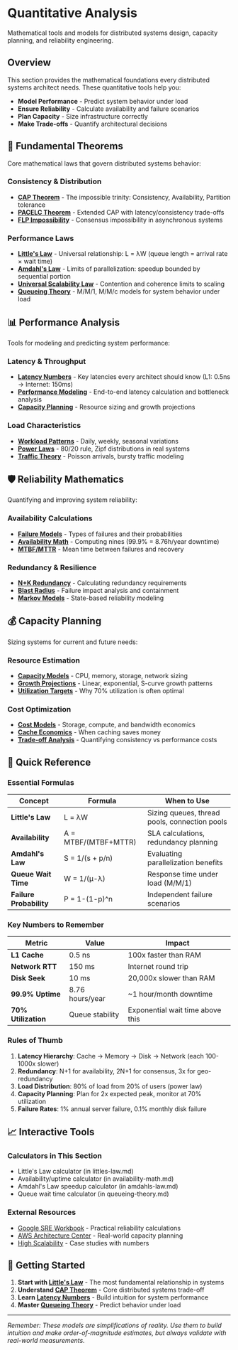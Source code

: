 # Quantitative Analysis

Mathematical tools and models for distributed systems design, capacity planning, and reliability engineering.

## Overview

This section provides the mathematical foundations every distributed systems architect needs. These quantitative tools help you:

- **Model Performance** - Predict system behavior under load
- **Ensure Reliability** - Calculate availability and failure scenarios  
- **Plan Capacity** - Size infrastructure correctly
- **Make Trade-offs** - Quantify architectural decisions

## 🔬 Fundamental Theorems

Core mathematical laws that govern distributed systems behavior:

### Consistency & Distribution
- **[CAP Theorem](/pattern-library/architecture/cap-theorem/)** - The impossible trinity: Consistency, Availability, Partition tolerance
- **[PACELC Theorem](../../quantitative/cap-theorem-enhanced.md)** - Extended CAP with latency/consistency trade-offs
- **[FLP Impossibility](../../quantitative/consensus.md)** - Consensus impossibility in asynchronous systems

### Performance Laws
- **[Little's Law](/architects-handbook/quantitative-analysis/littles-law/)** - Universal relationship: L = λW (queue length = arrival rate × wait time)
- **[Amdahl's Law](/architects-handbook/quantitative-analysis/amdahls-law/)** - Limits of parallelization: speedup bounded by sequential portion
- **[Universal Scalability Law](/architects-handbook/quantitative-analysis/universal-scalability/)** - Contention and coherence limits to scaling
- **[Queueing Theory](/architects-handbook/quantitative-analysis/queueing-theory/)** - M/M/1, M/M/c models for system behavior under load

## 📊 Performance Analysis

Tools for modeling and predicting system performance:

### Latency & Throughput
- **[Latency Numbers](/architects-handbook/quantitative-analysis/latency-numbers/)** - Key latencies every architect should know (L1: 0.5ns → Internet: 150ms)
- **[Performance Modeling](/architects-handbook/quantitative-analysis/performance-modeling/)** - End-to-end latency calculation and bottleneck analysis
- **[Capacity Planning](../../quantitative/capacity-planning.md)** - Resource sizing and growth projections

### Load Characteristics
- **[Workload Patterns](../../quantitative/time-series.md)** - Daily, weekly, seasonal variations
- **[Power Laws](../../quantitative/power-laws.md)** - 80/20 rule, Zipf distributions in real systems
- **[Traffic Theory](../../quantitative/network-theory.md)** - Poisson arrivals, bursty traffic modeling

## 🛡️ Reliability Mathematics

Quantifying and improving system reliability:

### Availability Calculations
- **[Failure Models](/architects-handbook/quantitative-analysis/failure-models/)** - Types of failures and their probabilities
- **[Availability Math](../../quantitative/availability-math.md)** - Computing nines (99.9% = 8.76h/year downtime)
- **[MTBF/MTTR](../../quantitative/mtbf-mttr.md)** - Mean time between failures and recovery

### Redundancy & Resilience
- **[N+K Redundancy](../../quantitative/reliability-theory.md)** - Calculating redundancy requirements
- **[Blast Radius](../../quantitative/blast-radius.md)** - Failure impact analysis and containment
- **[Markov Models](../../quantitative/markov-chains.md)** - State-based reliability modeling

## 💰 Capacity Planning

Sizing systems for current and future needs:

### Resource Estimation
- **[Capacity Models](../../quantitative/capacity-planning.md)** - CPU, memory, storage, network sizing
- **[Growth Projections](../../quantitative/time-series.md)** - Linear, exponential, S-curve growth patterns
- **[Utilization Targets](../../quantitative/queueing-models.md)** - Why 70% utilization is often optimal

### Cost Optimization
- **[Cost Models](../../quantitative/storage-economics.md)** - Storage, compute, and bandwidth economics
- **[Cache Economics](../../quantitative/cache-economics.md)** - When caching saves money
- **[Trade-off Analysis](../../quantitative/coordination-costs.md)** - Quantifying consistency vs performance costs

## 🎯 Quick Reference

### Essential Formulas

| Concept | Formula | When to Use |
|---------|---------|-------------|
| **Little's Law** | L = λW | Sizing queues, thread pools, connection pools |
| **Availability** | A = MTBF/(MTBF+MTTR) | SLA calculations, redundancy planning |
| **Amdahl's Law** | S = 1/(s + p/n) | Evaluating parallelization benefits |
| **Queue Wait Time** | W = 1/(μ-λ) | Response time under load (M/M/1) |
| **Failure Probability** | P = 1-(1-p)^n | Independent failure scenarios |

### Key Numbers to Remember

| Metric | Value | Impact |
|--------|-------|--------|
| **L1 Cache** | 0.5 ns | 100x faster than RAM |
| **Network RTT** | 150 ms | Internet round trip |
| **Disk Seek** | 10 ms | 20,000x slower than RAM |
| **99.9% Uptime** | 8.76 hours/year | ~1 hour/month downtime |
| **70% Utilization** | Queue stability | Exponential wait time above this |

### Rules of Thumb

1. **Latency Hierarchy**: Cache → Memory → Disk → Network (each 100-1000x slower)
2. **Redundancy**: N+1 for availability, 2N+1 for consensus, 3x for geo-redundancy
3. **Load Distribution**: 80% of load from 20% of users (power law)
4. **Capacity Planning**: Plan for 2x expected peak, monitor at 70% utilization
5. **Failure Rates**: 1% annual server failure, 0.1% monthly disk failure

## 📈 Interactive Tools

### Calculators in This Section
- Little's Law calculator (in littles-law.md)
- Availability/uptime calculator (in availability-math.md)
- Amdahl's Law speedup calculator (in amdahls-law.md)
- Queue wait time calculator (in queueing-theory.md)

### External Resources
- [Google SRE Workbook](https://sre.google/workbook/) - Practical reliability calculations
- [AWS Architecture Center](https://aws.amazon.com/architecture/) - Real-world capacity planning
- [High Scalability](http://highscalability.com/) - Case studies with numbers

## 🚀 Getting Started

1. **Start with [Little's Law](/architects-handbook/quantitative-analysis/littles-law/)** - The most fundamental relationship in systems
2. **Understand [CAP Theorem](/pattern-library/architecture/cap-theorem/)** - Core distributed systems trade-off
3. **Learn [Latency Numbers](/architects-handbook/quantitative-analysis/latency-numbers/)** - Build intuition for system performance
4. **Master [Queueing Theory](/architects-handbook/quantitative-analysis/queueing-theory/)** - Predict behavior under load

---

*Remember: These models are simplifications of reality. Use them to build intuition and make order-of-magnitude estimates, but always validate with real-world measurements.*